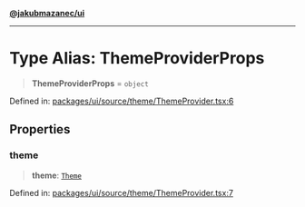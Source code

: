 [**@jakubmazanec/ui**](../README.md)

---

# Type Alias: ThemeProviderProps

> **ThemeProviderProps** = `object`

Defined in:
[packages/ui/source/theme/ThemeProvider.tsx:6](https://github.com/jakubmazanec/tools/blob/74fa88a6249b3d486436ae7655f4962bc4a86e11/packages/ui/source/theme/ThemeProvider.tsx#L6)

## Properties

### theme

> **theme**: [`Theme`](Theme.md)

Defined in:
[packages/ui/source/theme/ThemeProvider.tsx:7](https://github.com/jakubmazanec/tools/blob/74fa88a6249b3d486436ae7655f4962bc4a86e11/packages/ui/source/theme/ThemeProvider.tsx#L7)
